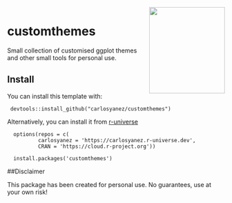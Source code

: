 <img src="https://github.com/carlosyanez/custom/raw/main/img/hexSticker.png" width = "175" height = "200" align="right" border=0 style="border:0; text-decoration:none; outline:none"/>


# customthemes
Small collection of customised ggplot themes and other small tools for personal use.

## Install
You can install this template with:

```
 devtools::install_github("carlosyanez/customthemes")
 ```
 
Alternatively, you can install it from [r-universe](https://r-universe.dev/) 

```
  options(repos = c(
          carlosyanez = 'https://carlosyanez.r-universe.dev',
          CRAN = 'https://cloud.r-project.org'))

  install.packages('customthemes')
```

##Disclaimer

This package has been created for personal use.
No guarantees, use at your own risk!



